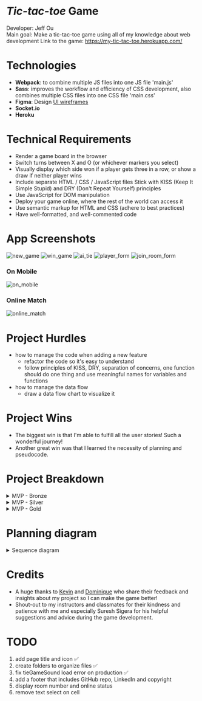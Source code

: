 # _Tic-tac-toe_ Game

Developer: Jeff Ou  
Main goal: Make a tic-tac-toe game using all of my knowledge about web development
Link to the game: https://my-tic-tac-toe.herokuapp.com/

# Technologies

- **Webpack**: to combine multiple JS files into one JS file 'main.js'
- **Sass**: improves the workflow and efficiency of CSS development, also combines multiple CSS files into one CSS file 'main.css'
- **Figma**: Design [UI wireframes](https://www.figma.com/file/pONrt65x6N0M6ISI2OpVKh/Tic-Tac-Toe-UI-Design?node-id=6%3A40&t=g5C6NvLxxihRRiIy-1)
- **Socket.io**
- **Heroku**

# Technical Requirements

- Render a game board in the browser
- Switch turns between X and O (or whichever markers you select)
- Visually display which side won if a player gets three in a row, or show a draw if neither player wins
- Include separate HTML / CSS / JavaScript files
  Stick with KISS (Keep It Simple Stupid) and DRY (Don't Repeat Yourself) principles
- Use JavaScript for DOM manipulation
- Deploy your game online, where the rest of the world can access it
- Use semantic markup for HTML and CSS (adhere to best practices)
- Have well-formatted, and well-commented code

# App Screenshots

![new_game](./resources/app_screenshots/new_game.png)
![win_game](./resources/app_screenshots/win_game.png)
![ai_tie](./resources/app_screenshots/tie_game.png)
![player_form](./resources/app_screenshots/player_form.png)
![join_room_form](./resources/app_screenshots/join_room_form.png)

### On Mobile

![on_mobile](./resources/app_screenshots/on_mobile.png)

### Online Match

![online_match](resources/app_screenshots/online_match.png)

# Project Hurdles

- how to manage the code when adding a new feature
  - refactor the code so it's easy to understand
  - follow principles of KISS, DRY, separation of concerns, one function should do one thing and use meaningful names for variables and functions
- how to manage the data flow
  - draw a data flow chart to visualize it

# Project Wins

- The biggest win is that I'm able to fulfill all the user stories! Such a wonderful journey!
- Another great win was that I learned the necessity of planning and pseudocode.

# Project Breakdown

<details>
  <summary>MVP - Bronze</summary>

# MVP - Bronze

## User stories

- As a player, I should be able to start a new tic-tac-toe game ✅
- As a player, I should be able to click on a square to add X first and then O, and so on ✅
- As a player, I should be shown a message after each turn for if I win, lose, tie or whose turn it is next ✅
- As a player, I should not be able to click the same square twice ✅
- As a player, I should be shown a message when I win, lose or tie ✅
- As a player, I should not be able to continue playing once I win, lose, or tie ✅
- As a player, I should be able to play the game again without refreshing the page ✅

## [UI Wireframe](https://www.figma.com/file/pONrt65x6N0M6ISI2OpVKh/Tic-Tac-Toe-UI-Design?node-id=0%3A1&t=ZF6JZwuBHaZpcvQp-1)

![ui_wireframe image](./resources/ui_wireframe.png)

## Bronze Pseudocode

### HTML:

- Create a div to represent the board
  - Add class 'board'
- Create 9 div inside of the board to represent the cells
  - Add a unique id to each div: 1 to 9
  - ![board](./resources/board_with_id.png)
  - Add a class 'cell' to each div
- Create a header for the title 'Tic-Tac-Toe'
- Create a 'Play game' button
  - Add class 'resetGameButton'
- Create a div to display a message
  - Add class 'message'

### CSS:

- Use Grid to layout cells to make a 3 x 3 Board
- Add accent color to the 'Play game' button
- Add a hover effect on the 'Play game' button
- Add a click effect on the 'Play game' button

### JS:

#### Create [a Game class](./src/Game.js) with the following private instance variables:

- board: an empty object to represent the 3 x 3 board, where the key represents the position of the marked cell and the value (_1 means player1; 2 means player 2_) represents the player; ex: `{1: 1, 2: 2, ...}`.
- player1 and player2: object representing the markers for each player.
- whoseTurn: a number representing current turn player `whoseTurn = 1 means  player1 turn`
- winningCombination: an array containing 8 sub-arrays, each representing a possible winning combination in the game. Each sub-array contains 3 values that represent the positions of the cells that need to be marked in order to win; ex: `[[1,2,3], [4,5,6], ...]`.

#### The Game class should also have the following public instance methods:

- checkGameOver(positionOfMarkedCell: number): string: a method that checks if the game is over after a player marks a cell. It takes a number representing the position of the newly marked cell and returns a message indicating the winner of the game, a tie, or that the game is not over. The method does the following:
  - Switches turn to the next player.
  - Saves the player and position of the marked cell to the board.
  - Checks if there is a winning, losing, or tie condition based on the current state of the board and return the appropriate message.
- resetBoard(): void: a method that resets the game board by emptying the board object and clearing any messages and marked cells.

#### Add the following event listeners to the UI:

- A click event listener to the .resetGameButton element that reset the game.
- A click event listener to the .board element that calls the checkGameOver method and updates the UI accordingly.
</details>

<details>
<summary>MVP - Silver</summary>

# MVP - Silver

## User stories

<details>
  <summary>As a player, I want to keep track of multiple game rounds so that I can see how many times I have won, lost, or tied, and keep track of my progress in the game. ✅</summary>

### Pseudocode

#### HTML:

- Create a header element
  - Create a scoreboard element
  - Include the title element

#### JS:

- Add **player1WinCount** and **player2WinCount** private instance variables to the _Game_ class
- Update the scoreboard after any player win
</details>

<details>
<summary>As a player, I want to be able to customize my game token (X, O, name, picture, etc.) so that I can personalize my gaming experience and make it more enjoyable. ✅</summary>

### Pseudocode

#### HTML:

- create a form element
  - create a text input for a name
  - create a text input for a marker
  - create a file input for uploading an image
  - create a button to submit the change

#### JS

- update name, marker and image in UI
- update name, marker and image in the player instance

</details>

<details>
<summary>As a player, I want my game data to be saved locally using localStorage so that I can continue playing even if I lose internet connectivity or refresh the page. ✅</summary>

## Pseudocode

- Create a function saveGameData that saves the current state of the board, whose turn and players' data to localStorage
- Create a function loadGameData that loads game data from localStorage and renders the board and player's info.
</details>
<details>
<summary>As a player, I want audio to be included in the game so that I can have an immersive and enjoyable gaming experience. ✅</summary>

```
const Sounds = {
  click: new Audio("./resources/click.wav"),
  reset: new Audio("./resources/reset_game.wav"),
  win: new Audio("./resources/niceMeme.mp3"),
  lose: new Audio("./resources/lose.wav"),
  tie: new Audio("./resources/tie.wav"),
  matchReady: new Audio("./resources/match_ready.mp3"),
};
```

</details>
<details>
<summary>As a player, I want to be able to play against an AI opponent that is programmed to play an unbeatable game so that I can challenge myself and improve my skills. ✅</summary>

### Pseudocode

- How does AI mark the cell?

```
 WHEN it is AI's turn
  prevent player from marking cell
  complete the turn
  switch turn
```

- How does AI select the cell?

```
  IF AI plays second
    IF it is AI's first turn
      IF center cell is marked
        select corner cell
      ELSE
        select center cell
    ELSE
      block any potential winning combination made by human OR
            FOR each winning combination in the game:
              IF the combination has two cells filled by the human and one empty cell:
                select the empty cell
      select any potential winning combination OR
            FOR each winning combination in the game:
              IF the combination has two cells filled by the AI and one empty cell:
                select the empty cell
      randomly select empty cell
  IF AI plays first
    SET winning = false
    SET previousMove;
    IF it is AI's first turn
      select center cell
    ELSE
      block any potential winning combination made by human OR
      select any potential winning combination OR
      If corner cells are unmarked and !winning
        SET winning = true
        If humanMove === 2 or humanMove === 8
          select 4
          SET previousMove = 4
        ELSE IF humanMove === 4 or humanMove === 6
          select 2
          SET previousMove = 2
      ELSE IF winning
        IF previousMove === 4
          select 7
        ELSE
          select 1
      ELSE
        randomly select empty cell
```

</details>
<details>
 <summary>As a player, I want the game to be fully responsive so that I can play it on my mobile phone without any issues, and I want the styling to be creative and engaging, using hover effects or animations to enhance the gaming experience. ✅</summary>

```
main {
  display: grid;
  grid-template-columns: repeat(3, fit-content);
  grid-template-rows: repeat(3, fit-content);
  grid-row-gap: 0.5rem;
  grid-column-gap: 1rem;
  grid-template-areas:
    ". messageBar ."
    "sidebarLeft board sidebarRight"
    ". resetGameButton .";
}

@media screen and (max-width: 600px) {
  main {
    margin-top: 0.8rem;
    grid-template-columns: repeat(2, fit-content);
    grid-template-rows: repeat(4, fit-content);
    grid-template-areas:
      "messageBar messageBar"
      "board board"
      "resetGameButton resetGameButton"
      "sidebarLeft sidebarRight";
  }
  .scoreboard {
    width: 100%;
  }
  .resetGameButton {
    display: none;
  }
}
```

</details>

## [UI Wireframe](https://www.figma.com/file/pONrt65x6N0M6ISI2OpVKh/Tic-Tac-Toe-UI-Design?node-id=6%3A40&t=g5C6NvLxxihRRiIy-1)

![sliver_ui_wireframe](./resources/sliver_ui_wireframe.png)

</details>

<details>
<summary>MVP - Gold </summary>

# MVP - Gold

## User stories

- As a player, I want to be able to play the game online with another player
  - As a player, I can join a room to play with another player ✅
  - As a player, I'm not able to mark until it is my turn ✅
  - As a player, my board should be synced with my opponent's ✅
  - As a player, the game should be automatically reset after the game is over and switch sides ✅
  - As a player, I should be able to see the opponent's name, score and marker. ✅
  - As an admin, I want each room can only contain at most 2 players ✅

## UI Design

![gold_ui_design]('./resources/gold_ui_design.png')

</details>

# Planning diagram

<details>
<summary>Sequence diagram</summary>

![sequence_digram]('./resources/diagrams/sequence_diagram.png')

</details>

# Credits

- A huge thanks to [Kevin](https://github.com/dayjyun) and [Dominique](https://github.com/Dommy99) who share their feedback and insights about my project so I can make the game better!
- Shout-out to my instructors and classmates for their kindness and patience with me and especially Suresh Sigera for his helpful suggestions and advice during the game development.

# TODO

1. add page title and icon ✅
2. create folders to organize files ✅
3. fix tieGameSound load error on production ✅
4. add a footer that includes GitHub repo, LinkedIn and copyright
5. display room number and online status
6. remove text select on cell
